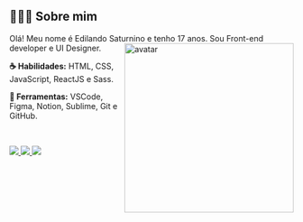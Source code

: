 <div>
  <h2> 👨🏻‍💻&nbsp;Sobre mim </h2>
  <p align="left">
Olá! Meu nome é Edilando Saturnino e tenho 17 anos. Sou Front-end developer e UI Designer.
    
  <img align="right" width="300" src="https://imgur.com/YLyi0xo.gif" alt="avatar">

  </p>
  <p align="left">
    <strong>☕ Habilidades:</strong> HTML, CSS, JavaScript, ReactJS e Sass.
  </p>
  <p align="left">
    <strong>💼 Ferramentas:</strong> VSCode, Figma, Notion, Sublime, Git e GitHub.
  </p>
</div>
<br>

<p align="left" dir="auto">
  <a href="https://www.instagram.com/edilandosaturnino/" alt="Instagram" rel="nofollow">
    <img src="https://imgur.com/vh6VcIy.png" style="max-width: 100%;">
  </a>
  <a href="https://www.linkedin.com/in/edilando" alt="Linkedin" rel="nofollow">
    <img src="https://imgur.com/TzzxqE8.png" style="max-width: 100%;">
  </a>
  <a href="https://discord.com/users/452152439173545985" alt="Discord" rel="nofollow">
    <img src="https://imgur.com/1sOoIhe.png" style="max-width: 100%;">
  </a>
</p>
